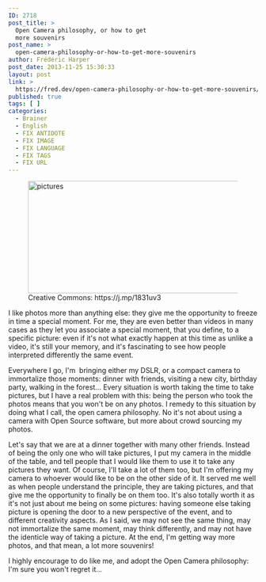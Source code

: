 ```yaml
---
ID: 2718
post_title: >
  Open Camera philosophy, or how to get
  more souvenirs
post_name: >
  open-camera-philosophy-or-how-to-get-more-souvenirs
author: Frédéric Harper
post_date: 2013-11-25 15:30:33
layout: post
link: >
  https://fred.dev/open-camera-philosophy-or-how-to-get-more-souvenirs/
published: true
tags: [ ]
categories:
  - Brainer
  - English
  - FIX ANTIDOTE
  - FIX IMAGE
  - FIX LANGUAGE
  - FIX TAGS
  - FIX URL
---
```

<figure><img alt="pictures" src="http://fred.dev/wp-content/uploads/2013/11/pictures-600x227.jpg" width="600" height="227"/><figcaption> Creative Commons: https://j.mp/1831uv3</figcaption></figure><p>I like photos more than anything else: they give me the opportunity to freeze in time a special moment. For me, they are even better than videos in many cases as they let you associate a special moment, that you define, to a specific picture: even if it's not what exactly happen at this time as unlike a video, it's still your memory, and it's fascinating to see how people interpreted differently the same event.</p><p>Everywhere I go, I'm  bringing either my DSLR, or a compact camera to immortalize those moments: dinner with friends, visiting a new city, birthday party, walking in the forest... Every situation is worth taking the time to take pictures, but I have a real problem with this: being the person who took the photos means that you won't be on any photos. I remedy to this situation by doing what I call, the open camera philosophy. No it's not about using a camera with Open Source software, but more about crowd sourcing my photos.</p><p>Let's say that we are at a dinner together with many other friends. Instead of being the only one who will take pictures, I put my camera in the middle of the table, and tell people that I would like them to use it to take any pictures they want. Of course, I'll take a lot of them too, but I'm offering my camera to whoever would like to be on the other side of it. It served me well as when people understand the principle, they are taking pictures, and that give me the opportunity to finally be on them too. It's also totally worth it as it's not just about me being on some pictures: having someone else taking picture is opening the door to a new perspective of the event, and to different creativity aspects. As I said, we may not see the same thing, may not immortalize the same moment, may think differently, and may not have the identicle way of taking a picture. At the end, I'm getting way more photos, and that mean, a lot more souvenirs!</p><p>I highly encourage to do like me, and adopt the Open Camera philosophy: I'm sure you won't regret it...</p> 